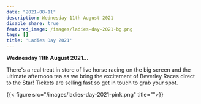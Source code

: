 ```yaml
---
date: "2021-08-11"
description: Wednesday 11th August 2021
disable_share: true
featured_image: /images/ladies-day-2021-bg.png
tags: []
title: 'Ladies Day 2021'
---
```

**Wednesday 11th August 2021...** <br>

There's a real treat in store of live horse racing on the big screen and the ultimate afternoon tea as we bring the excitement of Beverley Races direct to the Star!
Tickets are selling fast so get in touch to grab your spot.

{{< figure src="/images/ladies-day-2021-pink.png" title="">}}

